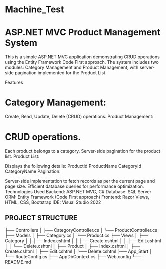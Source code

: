 # Machine_Test


 # ASP.NET MVC Product Management System
This is a simple ASP.NET MVC application demonstrating CRUD operations using the Entity Framework Code First approach. The system includes two modules: Category Management and Product Management, with server-side pagination implemented for the Product List.

Features
# Category Management:

Create, Read, Update, Delete (CRUD) operations.
Product Management:

# CRUD operations.
Each product belongs to a category.
Server-side pagination for the product list.
Product List:

Displays the following details:
ProductId
ProductName
CategoryId
CategoryName
Pagination:

Server-side implementation to fetch records as per the current page and page size.
Efficient database queries for performance optimization.
Technologies Used
Backend: ASP.NET MVC, C#
Database: SQL Server
ORM: Entity Framework (Code First approach)
Frontend: Razor Views, HTML, CSS, Bootstrap
IDE: Visual Studio 2022



## PROJECT STRUCTURE 
├── Controllers
│   ├── CategoryController.cs
│   └── ProductController.cs
├── Models
│   ├── Category.cs
│   └── Product.cs
├── Views
│   ├── Category
│   │   ├── Index.cshtml
│   │   ├── Create.cshtml
│   │   ├── Edit.cshtml
│   │   └── Delete.cshtml
│   ├── Product
│       ├── Index.cshtml
│       ├── Create.cshtml
│       ├── Edit.cshtml
│       └── Delete.cshtml
├── App_Start
│   └── RouteConfig.cs
├── AppDbContext.cs
├── Web.config
└── README.md

